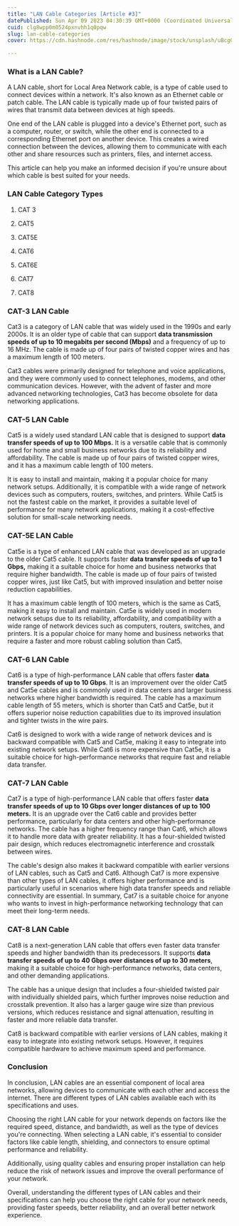 ```yaml
---
title: "LAN Cable Categories [Article #3]"
datePublished: Sun Apr 09 2023 04:30:39 GMT+0000 (Coordinated Universal Time)
cuid: clg8wpp0m0524pxnvhh1q0pqw
slug: lan-cable-categories
cover: https://cdn.hashnode.com/res/hashnode/image/stock/unsplash/uBcgQA7fwEA/upload/da9efe53d12132ab8e52a6f2b0d59e72.jpeg

---
```


### What is a LAN Cable?

A LAN cable, short for Local Area Network cable, is a type of cable used to connect devices within a network. It's also known as an Ethernet cable or patch cable. The LAN cable is typically made up of four twisted pairs of wires that transmit data between devices at high speeds.

One end of the LAN cable is plugged into a device's Ethernet port, such as a computer, router, or switch, while the other end is connected to a corresponding Ethernet port on another device. This creates a wired connection between the devices, allowing them to communicate with each other and share resources such as printers, files, and internet access.

This article can help you make an informed decision if you're unsure about which cable is best suited for your needs.

### LAN Cable Category Types

1. CAT 3
    
2. CAT5
    
3. CAT5E
    
4. CAT6
    
5. CAT6E
    
6. CAT7
    
7. CAT8
    

### CAT-3 LAN Cable

Cat3 is a category of LAN cable that was widely used in the 1990s and early 2000s. It is an older type of cable that can support **data transmission speeds of up to 10 megabits per second (Mbps)** and a frequency of up to 16 MHz. The cable is made up of four pairs of twisted copper wires and has a maximum length of 100 meters.

Cat3 cables were primarily designed for telephone and voice applications, and they were commonly used to connect telephones, modems, and other communication devices. However, with the advent of faster and more advanced networking technologies, Cat3 has become obsolete for data networking applications.

### CAT-5 LAN Cable

Cat5 is a widely used standard LAN cable that is designed to support **data transfer speeds of up to 100 Mbps.** It is a versatile cable that is commonly used for home and small business networks due to its reliability and affordability. The cable is made up of four pairs of twisted copper wires, and it has a maximum cable length of 100 meters.

It is easy to install and maintain, making it a popular choice for many network setups. Additionally, it is compatible with a wide range of network devices such as computers, routers, switches, and printers. While Cat5 is not the fastest cable on the market, it provides a suitable level of performance for many network applications, making it a cost-effective solution for small-scale networking needs.

### CAT-5E LAN Cable

Cat5e is a type of enhanced LAN cable that was developed as an upgrade to the older Cat5 cable. It supports faster **data transfer speeds of up to 1 Gbps,** making it a suitable choice for home and business networks that require higher bandwidth. The cable is made up of four pairs of twisted copper wires, just like Cat5, but with improved insulation and better noise reduction capabilities.

It has a maximum cable length of 100 meters, which is the same as Cat5, making it easy to install and maintain. Cat5e is widely used in modern network setups due to its reliability, affordability, and compatibility with a wide range of network devices such as computers, routers, switches, and printers. It is a popular choice for many home and business networks that require a faster and more robust cabling solution than Cat5.

### CAT-6 LAN Cable

Cat6 is a type of high-performance LAN cable that offers faster **data transfer speeds of up to 10 Gbps**. It is an improvement over the older Cat5 and Cat5e cables and is commonly used in data centers and larger business networks where higher bandwidth is required. The cable has a maximum cable length of 55 meters, which is shorter than Cat5 and Cat5e, but it offers superior noise reduction capabilities due to its improved insulation and tighter twists in the wire pairs.

Cat6 is designed to work with a wide range of network devices and is backward compatible with Cat5 and Cat5e, making it easy to integrate into existing network setups. While Cat6 is more expensive than Cat5e, it is a suitable choice for high-performance networks that require fast and reliable data transfer.

### CAT-7 LAN Cable

Cat7 is a type of high-performance LAN cable that offers faster **data transfer speeds of up to 10 Gbps over longer distances of up to 100 meters.** It is an upgrade over the Cat6 cable and provides better performance, particularly for data centers and other high-performance networks. The cable has a higher frequency range than Cat6, which allows it to handle more data with greater reliability. It has a four-shielded twisted pair design, which reduces electromagnetic interference and crosstalk between wires.

The cable's design also makes it backward compatible with earlier versions of LAN cables, such as Cat5 and Cat6. Although Cat7 is more expensive than other types of LAN cables, it offers higher performance and is particularly useful in scenarios where high data transfer speeds and reliable connectivity are essential. In summary, Cat7 is a suitable choice for anyone who wants to invest in high-performance networking technology that can meet their long-term needs.

### CAT-8 LAN Cable

Cat8 is a next-generation LAN cable that offers even faster data transfer speeds and higher bandwidth than its predecessors. It supports **data transfer speeds of up to 40 Gbps over distances of up to 30 meters**, making it a suitable choice for high-performance networks, data centers, and other demanding applications.

The cable has a unique design that includes a four-shielded twisted pair with individually shielded pairs, which further improves noise reduction and crosstalk prevention. It also has a larger gauge wire size than previous versions, which reduces resistance and signal attenuation, resulting in faster and more reliable data transfer.

Cat8 is backward compatible with earlier versions of LAN cables, making it easy to integrate into existing network setups. However, it requires compatible hardware to achieve maximum speed and performance.

### Conclusion

In conclusion, LAN cables are an essential component of local area networks, allowing devices to communicate with each other and access the internet. There are different types of LAN cables available each with its specifications and uses.

Choosing the right LAN cable for your network depends on factors like the required speed, distance, and bandwidth, as well as the type of devices you're connecting. When selecting a LAN cable, it's essential to consider factors like cable length, shielding, and connectors to ensure optimal performance and reliability.

Additionally, using quality cables and ensuring proper installation can help reduce the risk of network issues and improve the overall performance of your network.

Overall, understanding the different types of LAN cables and their specifications can help you choose the right cable for your network needs, providing faster speeds, better reliability, and an overall better network experience.